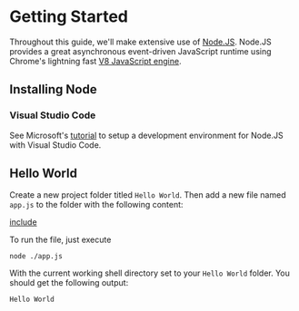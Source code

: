 # Getting Started

Throughout this guide, we'll make extensive use of [Node.JS](https://nodejs.org/en/). Node.JS provides a great asynchronous event-driven JavaScript runtime using Chrome's lightning fast [V8 JavaScript engine](https://v8.dev/).

## Installing Node

### Visual Studio Code

See Microsoft's [tutorial](https://code.visualstudio.com/docs/nodejs/nodejs-tutorial) to setup a development environment for Node.JS with Visual Studio Code.

## Hello World 

Create a new project folder titled `Hello World`. Then add a new file named `app.js` to the folder with the following content:

[include](../Examples/Hello-NodeJS/app.js)

To run the file, just execute
```
node ./app.js
```
With the current working shell directory set to your `Hello World` folder. You should get the following output:
```
Hello World
```